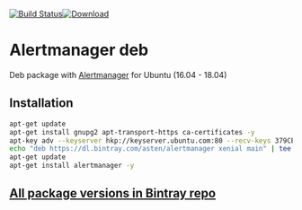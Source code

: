 [![Build Status](https://travis-ci.org/asteny/alertmanager-deb.svg?branch=master)](https://travis-ci.org/asteny/alertmanager-deb)[![Download](https://api.bintray.com/packages/asten/alertmanager/alertmanager/images/download.svg)](https://bintray.com/asten/alertmanager/alertmanager/_latestVersion)


Alertmanager deb
================

Deb package with [Alertmanager](https://prometheus.io/docs/alerting/alertmanager/) for Ubuntu (16.04 - 18.04)

Installation
------------
```bash
apt-get update
apt-get install gnupg2 apt-transport-https ca-certificates -y
apt-key adv --keyserver hkp://keyserver.ubuntu.com:80 --recv-keys 379CE192D401AB61
echo "deb https://dl.bintray.com/asten/alertmanager xenial main" | tee -a /etc/apt/sources.list.d/alertmanager.list
apt-get update
apt-get install alertmanager -y

```

[All package versions in Bintray repo](https://bintray.com/asten/alertmanager/alertmanager)
-------------------------------------------------------------------------------
